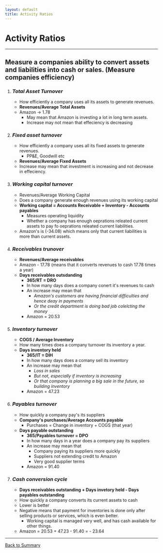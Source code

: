 ```yaml
---
layout: default
title: Activity Ratios
---
```


<h1>Activity Ratios</h1>  

---

## Measure a companies ability to convert assets and liabilities into cash or sales. (Measure companies efficiency)  

1. ### _Total Asset Turnover_  
    -  How efficiently a company uses all its assets to generate revenues.
    -  <strong>Revenues/Average Total Assets</strong>  
    -  Amazon -> 1.78  
        +  May mean that Amazon is investing a lot in long term assets.  
        +  Increase may not mean that effeciency is decreasing  
2. ### _Fixed asset turnover_  
    - How efficiently a company uses all its fixed assets to generate revenues.  
        + PP&E, Goodwill etc  
    - <strong>Revenues/Average Fixed Assets</strong>  
    - Increase may mean that investment is increasing and not decrease in effeciency. 
3. ### _Working capital turnover_    
    - Revenues/Average Working Capital  
    - Does a company generate enough revenues using its working capital  
    - <strong>Working capital = Accounts Receivable + Inventory - Accounts payables</strong>  
        + Measures operating liquidity  
        + Whether a company has enough oeprations releated current assets to pay fo oeprations releated current liabilities.   
    - Amazon's is (-34.08) which means only that current liabilities is more than current assets.
4.  ### _Receivables trunover_  
    - <strong>  Revenues/Average receivables </strong>  
    - Amazon - 17.78 (means that it converts revenues to cash 17.78 times a year)
    - <strong>Days receivables outsdanding</strong>
        +  <strong>365/RT = DRO</strong>
        +  In how many days does a company conert it's revenues to cash
        +  An increase may mean that 
            -  <em> Amazon's customers are having financial difficulties and hence deay in payments</em>
            -  <em>Or the credit department is doing bad job colelcting the money</em>
        + Amazon = 20.53
5. ### _Inventory turnover_
    - <strong>COGS / Average Inventory</strong>
    - How many times does a company turnover its inventory a year. 
    - <strong>Days inventory held</strong>
        + <strong>365/IT = DIH</strong>
        + In how many days does a comany sell its inventory
        + An increase may mean that
            - <em>Loss in sales</em>
            - <em>But not, especially if inventory is increasing</em>
            - <em>Or that company is planning a big sale in the future, so building inventory</em>
        + Amazon = 47.23
6. ###  _Payables turnover_
    - How quickly a company pay's its suppliers
    - <strong>Company's purchases/Average Accounts payable</strong>
        + Purchases = Change in inventory + COGS (that year)
    - <strong>Days payable outstanding</strong>
        + <strong>365/Payables turnover = DPO</strong>
        + In how many days in a year does a company pay its suppliers
        + An increase may mean that
            - Company paying its suppliers more quickly 
            - Suppliers not extending credit to Amazon
            - Very good supplier terms
        + Amazon = 91.40  
7. ### _Cash conversion cycle_  
    - <strong>Days receivables outstanding + Days invetory held - Days payables outstanding</strong>  
    - How quickly a company converts its current assets to cash  
    - Lower is better  
    - Negative means that payment for inventories is done only after selling products or services, which is even better. 
        + Working capital is managed very well, and has cash available for other things.  
    - Amazon = 20.53 + 47.23 - 91.40 = - 23.64  

<hr>

<a href="summary.html" name="#user-content-ratios">Back to Summary</a>
